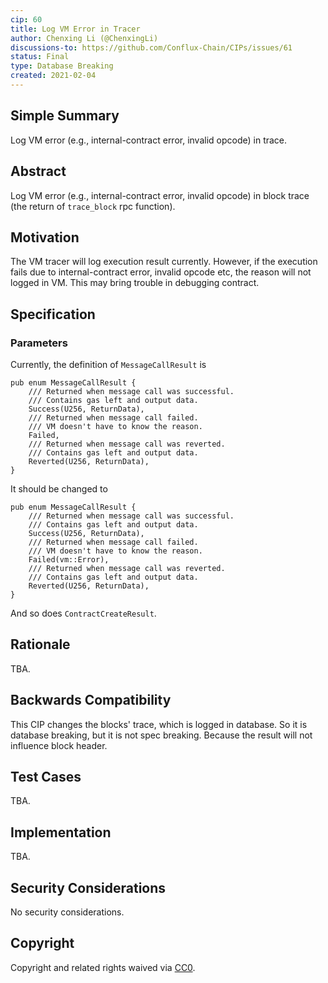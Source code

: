 ```yaml
---
cip: 60
title: Log VM Error in Tracer 
author: Chenxing Li (@ChenxingLi)
discussions-to: https://github.com/Conflux-Chain/CIPs/issues/61
status: Final
type: Database Breaking
created: 2021-02-04
---
```


## Simple Summary
Log VM error (e.g., internal-contract error, invalid opcode) in trace.

## Abstract
Log VM error (e.g., internal-contract error, invalid opcode) in block trace (the return of `trace_block` rpc function).


## Motivation
The VM tracer will log execution result currently. However, if the execution fails due to internal-contract error, invalid opcode etc, the reason will not logged in VM. This may bring trouble in debugging contract.

## Specification
<!--The technical specification should describe the syntax and semantics of any new feature. The specification should be detailed enough to allow competing, interoperable implementations for any of the current Conflux platforms ([conflux-rust](https://github.com/Conflux-Chain/conflux-rust)).-->

### Parameters

Currently, the definition of `MessageCallResult` is 

```
pub enum MessageCallResult {
    /// Returned when message call was successful.
    /// Contains gas left and output data.
    Success(U256, ReturnData),
    /// Returned when message call failed.
    /// VM doesn't have to know the reason.
    Failed,
    /// Returned when message call was reverted.
    /// Contains gas left and output data.
    Reverted(U256, ReturnData),
}
```

It should be changed to 

```
pub enum MessageCallResult {
    /// Returned when message call was successful.
    /// Contains gas left and output data.
    Success(U256, ReturnData),
    /// Returned when message call failed.
    /// VM doesn't have to know the reason.
    Failed(vm::Error),
    /// Returned when message call was reverted.
    /// Contains gas left and output data.
    Reverted(U256, ReturnData),
}
```

And so does `ContractCreateResult`.
## Rationale

TBA.

## Backwards Compatibility

This CIP changes the blocks' trace, which is logged in database. So it is database breaking, but it is not spec breaking. Because the result will not influence block header. 

## Test Cases

TBA.

## Implementation

TBA.

## Security Considerations

No security considerations. 


## Copyright
Copyright and related rights waived via [CC0](https://creativecommons.org/publicdomain/zero/1.0/).
